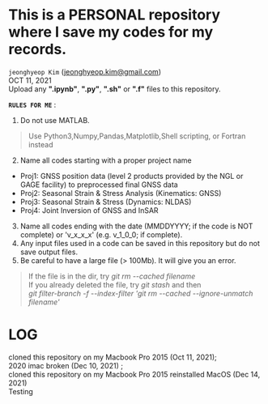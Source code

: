 # This is a PERSONAL repository where I save my codes for my records. 
`jeonghyeop Kim`  (jeonghyeop.kim@gmail.com) \
OCT 11, 2021
\
Upload any **".ipynb"**, **".py"**, **".sh"** or **".f"** files to this repository. 

**`RULES FOR ME`** :

1. Do not use MATLAB.  
> Use Python3,Numpy,Pandas,Matplotlib,Shell scripting, or Fortran instead 
2. Name all codes starting with a proper project name  
- Proj1: GNSS position data (level 2 products provided by the NGL or GAGE facility) to preprocessed final GNSS data 
- Proj2: Seasonal Strain & Stress Analysis (Kinematics: GNSS) 
- Proj3: Seasonal Strain & Stress (Dynamics: NLDAS) 
- Proj4: Joint Inversion of GNSS and InSAR
3. Name all codes ending with the date (MMDDYYYY; if the code is NOT complete) or 'v_x_x_x' (e.g. v_1_0_0; if complete). 
4. Any input files used in a code can be saved in this repository but do not save output files.
5. Be careful to have a large file (> 100Mb). It will give you an error. 
> If the file is in the dir, try *git rm --cached filename* \
> If you already deleted the file, try *git stash* and then \
> *git filter-branch -f --index-filter 'git rm --cached --ignore-unmatch filename'*



# LOG
cloned this repository on my Macbook Pro 2015 (Oct 11, 2021); \
2020 imac broken (Dec 10, 2021) ; \
cloned this repository on my Macbook Pro 2015 reinstalled MacOS (Dec 14, 2021) \
Testing
